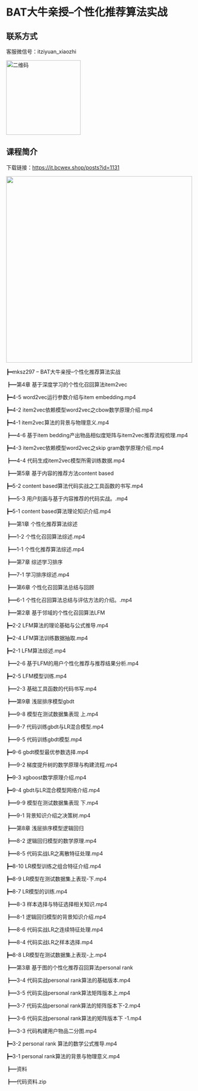 # BAT大牛亲授&#8211;个性化推荐算法实战

## 联系方式

客服微信号：itziyuan_xiaozhi

<img src="https://ziyuanyun.oss-cn-guangzhou.aliyuncs.com/common/20240614073449/666b82192834a.jpg" width="200" height="200" alt="二维码">

## 课程简介

下载链接：https://it.bcwex.shop/posts?id=1131

<img src="https://ziyuanyun.oss-cn-guangzhou.aliyuncs.com/yun/20240515153621/664465f56cb97.jpg" width="500" alt="">

  ┣━mksz297 &#8211; BAT大牛亲授&#8211;个性化推荐算法实战

 ┣━第4章 基于深度学习的个性化召回算法item2vec

 ┣━4-5 word2vec运行参数介绍与item embedding.mp4

 ┣━4-2 item2vec依赖模型word2vec之cbow数学原理介绍.mp4

 ┣━4-1 item2vec算法的背景与物理意义.mp4

 ┣━4-6 基于item bedding产出物品相似度矩阵与item2vec推荐流程梳理.mp4

 ┣━4-3 item2vec依赖模型word2vec之skip gram数学原理介绍.mp4

 ┣━4-4 代码生成item2vec模型所需训练数据.mp4

 ┣━第5章 基于内容的推荐方法content based

 ┣━5-2 content based算法代码实战之工具函数的书写.mp4

 ┣━5-3 用户刻画与基于内容推荐的代码实战。.mp4

 ┣━5-1 content based算法理论知识介绍.mp4

 ┣━第1章 个性化推荐算法综述

 ┣━1-2 个性化召回算法综述.mp4

 ┣━1-1 个性化推荐算法综述.mp4

 ┣━第7章 综述学习排序

 ┣━7-1 学习排序综述.mp4

 ┣━第6章 个性化召回算法总结与回顾

 ┣━6-1 个性化召回算法总结与评估方法的介绍。.mp4

 ┣━第2章 基于邻域的个性化召回算法LFM

 ┣━2-2 LFM算法的理论基础与公式推导.mp4

 ┣━2-4 LFM算法训练数据抽取.mp4

 ┣━2-1 LFM算法综述.mp4

 ┣━2-6 基于LFM的用户个性化推荐与推荐结果分析.mp4

 ┣━2-5 LFM模型训练.mp4

 ┣━2-3 基础工具函数的代码书写.mp4

 ┣━第9章 浅层排序模型gbdt

 ┣━9-8 模型在测试数据集表现 上.mp4

 ┣━9-7 代码训练gbdt与LR混合模型.mp4

 ┣━9-5 代码训练gbdt模型.mp4

 ┣━9-6 gbdt模型最优参数选择.mp4

 ┣━9-2 梯度提升树的数学原理与构建流程.mp4

 ┣━9-3 xgboost数学原理介绍.mp4

 ┣━9-4 gbdt与LR混合模型网络介绍.mp4

 ┣━9-9 模型在测试数据集表现 下.mp4

 ┣━9-1 背景知识介绍之决策树.mp4

 ┣━第8章 浅层排序模型逻辑回归

 ┣━8-2 逻辑回归模型的数学原理.mp4

 ┣━8-5 代码实战LR之离散特征处理.mp4

 ┣━8-10 LR模型训练之组合特征介绍.mp4

 ┣━8-9 LR模型在测试数据集上表现-下.mp4

 ┣━8-7 LR模型的训练.mp4

 ┣━8-3 样本选择与特征选择相关知识.mp4

 ┣━8-1 逻辑回归模型的背景知识介绍.mp4

 ┣━8-6 代码实战LR之连续特征处理.mp4

 ┣━8-4 代码实战LR之样本选择.mp4

 ┣━8-8 LR模型在测试数据集上表现-上.mp4

 ┣━第3章 基于图的个性化推荐召回算法personal rank

 ┣━3-4 代码实战personal rank算法的基础版本.mp4

 ┣━3-5 代码实战personal rank算法矩阵版本上.mp4

 ┣━3-7 代码实战personal rank算法的矩阵版本下-2.mp4

 ┣━3-6 代码实战personal rank算法的矩阵版本下 -1.mp4

 ┣━3-3 代码构建用户物品二分图.mp4

 ┣━3-2 personal rank 算法的数学公式推导.mp4

 ┣━3-1 personal rank算法的背景与物理意义.mp4

 ┣━资料

 ┣━代码资料.zip

  